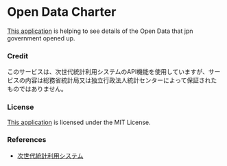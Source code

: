# Open Data Charter

[This application][1] is helping to see details of the Open Data that
jpn government opened up.

### Credit

このサービスは、次世代統計利用システムのAPI機能を使用していますが、サー
ビスの内容は総務省統計局又は独立行政法人統計センターによって保証された
ものではありません。

### License

[This application][1] is licensed under the MIT License.

### References

- [次世代統計利用システム][3]

  [1]: http://opendata-charter.herokuapp.com/ "Oepn Data Charter"
  [2]: https://github.com/momoto/opendata-charter "Open Data Charter"
  [3]: http://statdb.nstac.go.jp/ "次世代統計利用システム"

